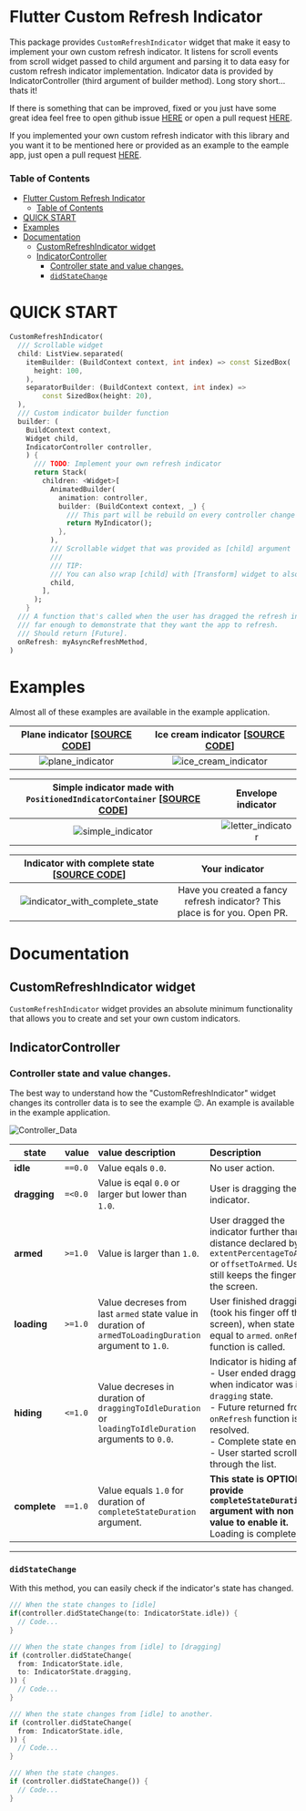 # Flutter Custom Refresh Indicator

This package provides `CustomRefreshIndicator` widget that make it easy to implement your own custom refresh indicator. It listens for scroll events from scroll widget passed to child argument and parsing it to data easy for custom refresh indicator implementation. Indicator data is provided by IndicatorController (third argument of builder method). Long story short... thats it!

If there is something that can be improved, fixed or you just have some great idea feel free to open github issue [HERE](https://github.com/gonuit/flutter-custom-refresh-indicator/issues) or open a pull request [HERE](https://github.com/gonuit/flutter-custom-refresh-indicator/pulls).

If you implemented your own custom refresh indicator with this library and you want it to be mentioned here or provided as an example to the eample app, just open a pull request [HERE](https://github.com/gonuit/flutter-custom-refresh-indicator/pulls).

### Table of Contents
- [Flutter Custom Refresh Indicator](#flutter-custom-refresh-indicator)
    - [Table of Contents](#table-of-contents)
- [QUICK START](#quick-start)
- [Examples](#examples)
- [Documentation](#documentation)
  - [CustomRefreshIndicator widget](#customrefreshindicator-widget)
  - [IndicatorController](#indicatorcontroller)
    - [Controller state and value changes.](#controller-state-and-value-changes)
    - [`didStateChange`](#didstatechange)

# QUICK START

```dart
CustomRefreshIndicator(
  /// Scrollable widget
  child: ListView.separated(
    itemBuilder: (BuildContext context, int index) => const SizedBox(
      height: 100,
    ),
    separatorBuilder: (BuildContext context, int index) =>
        const SizedBox(height: 20),
  ),
  /// Custom indicator builder function
  builder: (
    BuildContext context,
    Widget child,
    IndicatorController controller,
    ) {
      /// TODO: Implement your own refresh indicator
      return Stack(
        children: <Widget>[
          AnimatedBuilder(
            animation: controller,
            builder: (BuildContext context, _) {
              /// This part will be rebuild on every controller change
              return MyIndicator();
            },
          ),
          /// Scrollable widget that was provided as [child] argument
          ///
          /// TIP:
          /// You can also wrap [child] with [Transform] widget to also a animate list transform (see example app)
          child,
        ],
      );
    }
  /// A function that's called when the user has dragged the refresh indicator
  /// far enough to demonstrate that they want the app to refresh.
  /// Should return [Future].
  onRefresh: myAsyncRefreshMethod,
)
```

# Examples

Almost all of these examples are available in the example application.

| Plane indicator [[SOURCE CODE](example/lib/indicators/plane_indicator.dart)] | Ice cream indicator [[SOURCE CODE](example/lib/indicators/ice_cream_indicator.dart)] |
| :--------------------------------------------------------------------------: | :----------------------------------------------------------------------------------: |
|                ![plane_indicator](readme/plane_indicator.gif)                |                ![ice_cream_indicator](readme/ice_cream_indicator.gif)                |

| Simple indicator made with `PositionedIndicatorContainer` [[SOURCE CODE](example/lib/indicators/simple_indicator.dart)] |                Envelope indicator                |
| :---------------------------------------------------------------------------------------------------------------------: | :----------------------------------------------: |
|                                   ![simple_indicator](readme/simple_with_opacity.gif)                                   | ![letter_indicator](readme/letter_indicator.gif) |

| Indicator with complete state [[SOURCE CODE](example/lib/indicators/check_mark_indicator.dart)] |                               Your indicator                                |
| :---------------------------------------------------------------------------------------------: | :-------------------------------------------------------------------------: |
|           ![indicator_with_complete_state](readme/indicator_with_complete_state.gif)            | Have you created a fancy refresh indicator? This place is for you. Open PR. |




# Documentation

## CustomRefreshIndicator widget

`CustomRefreshIndicator` widget provides an absolute minimum functionality that allows you to create and set your own custom indicators.

## IndicatorController

### Controller state and value changes.

The best way to understand how the "CustomRefreshIndicator" widget changes its controller data is to see the example 😉. An example is available in the example application.
    
![Controller_Data](readme/controller_data.gif)

| state        | value   | value description                                                                                       | Description                                                                                                                                                                                                                              |
| ------------ | :------ | :------------------------------------------------------------------------------------------------------ | :--------------------------------------------------------------------------------------------------------------------------------------------------------------------------------------------------------------------------------------- |
| **idle**     | `==0.0` | Value eqals `0.0`.                                                                                      | No user action.                                                                                                                                                                                                                          |
| **dragging** | `=<0.0` | Value is eqal `0.0` or larger but lower than `1.0`.                                                     | User is dragging the indicator.                                                                                                                                                                                                          |
| **armed**    | `>=1.0` | Value is larger than `1.0`.                                                                             | User dragged the indicator further than the distance declared by `extentPercentageToArmed` or `offsetToArmed`. User still keeps the finger on the screen.                                                                                |
| **loading**  | `>=1.0` | Value decreses from last `armed` state value in duration of `armedToLoadingDuration` argument to `1.0`. | User finished dragging (took his finger off the screen), when state was equal to `armed`. `onRefresh` function is called.                                                                                                                |
| **hiding**   | `<=1.0` | Value decreses in duration of `draggingToIdleDuration` or `loadingToIdleDuration` arguments to `0.0`.   | Indicator is hiding after:<br />- User ended dragging when indicator was in `dragging` state.<br />- Future returned from `onRefresh` function is resolved.<br />- Complete state ended.<br />- User started scrolling through the list. |
| **complete** | `==1.0` | Value equals `1.0` for duration of `completeStateDuration` argument.                                    | **This state is OPTIONAL, provide `completeStateDuration` argument with non null value to enable it.**<br /> Loading is completed.                                                                                                       |

___

### `didStateChange`
With this method, you can easily check if the indicator's state has changed.

```dart
/// When the state changes to [idle]
if(controller.didStateChange(to: IndicatorState.idle)) {
  // Code...
}

/// When the state changes from [idle] to [dragging]
if (controller.didStateChange(
  from: IndicatorState.idle,
  to: IndicatorState.dragging,
)) {
  // Code...
}

/// When the state changes from [idle] to another.
if (controller.didStateChange(
  from: IndicatorState.idle,
)) {
  // Code...
}

/// When the state changes.
if (controller.didStateChange()) {
  // Code...
}
```